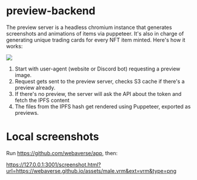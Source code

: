 # preview-backend

The preview server is a headless chromium instance that generates screenshots and animations of items via puppeteer. It's also in charge of generating unique trading cards for every NFT item minted. Here's how it works:

![](https://docs.webaverse.com/assets/images/preview-flow-d0335e01f5f36cf1a12ba51486b9abd7.jpg)

1. Start with user-agent (website or Discord bot) requesting a preview image.
2. Request gets sent to the preview server, checks S3 cache if there's a preview already.
3. If there's no preview, the server will ask the API about the token and fetch the IPFS content
4. The files from the IPFS hash get rendered using Puppeteer, exported as previews.

# Local screenshots

Run https://github.com/webaverse/app, then:

https://127.0.0.1:3001/screenshot.html?url=https://webaverse.github.io/assets/male.vrm&ext=vrm&type=png
